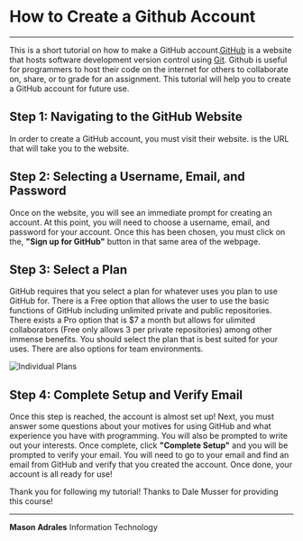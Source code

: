 # How to Create a Github Account
---

This is a short tutorial on how to make a GitHub account.[GitHub](https://en.wikipedia.org/wiki/GitHub) is a website that hosts software development version control using [Git](https://en.wikipedia.org/wiki/Git). Github is useful for programmers to host their code on the internet for others to collaborate on, share, or to grade for an assignment. This tutorial will help you to create a GitHub account for future use.

## Step 1: Navigating to the GitHub Website

In order to create a GitHub account, you must visit their website. [](www.github.com) is the URL that will take you to the website.

## Step 2: Selecting a Username, Email, and Password

Once on the website, you will see an immediate prompt for creating an account. At this point, you will need to choose a username, email, and password for your account. Once this has been chosen, you must click on the, **"Sign up for GitHub"** button in that same area of the webpage.

## Step 3: Select a Plan

GitHub requires that you select a plan for whatever uses you plan to use GitHub for. There is a Free option that allows the user to use the basic functions of GitHub including unlimited private and public repositories. There exists a Pro option that is $7 a month but allows for ulimited collaborators (Free only allows 3 per private repositories) among other immense benefits. You should select the plan that is best suited for your uses. There are also options for team environments.

![Individual Plans]()

## Step 4: Complete Setup and Verify Email

Once this step is reached, the account is almost set up! Next, you must answer some questions about your motives for using GitHub and what experience you have with programming. You will also be prompted to write out your interests. Once complete, click **"Complete Setup"** and you will be prompted to verify your email. You will need to go to your email and find an email from GitHub and verify that you created the account. Once done, your account is all ready for use!


Thank you for following my tutorial! Thanks to Dale Musser for providing this course!

---

**Mason Adrales**
Information Technology
